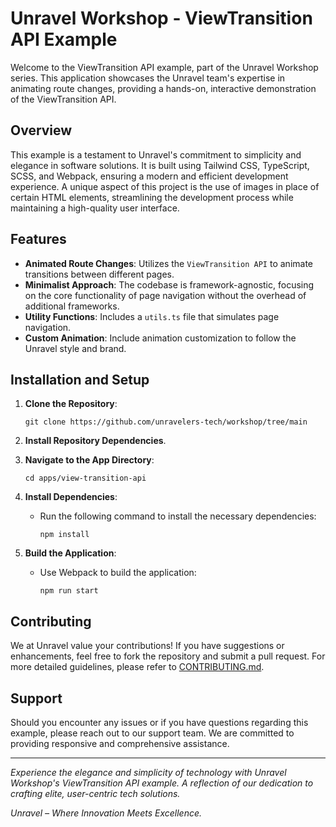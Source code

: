 # Unravel Workshop - ViewTransition API Example

Welcome to the ViewTransition API example, part of the Unravel Workshop series. This application showcases the Unravel team's expertise in animating route changes, providing a hands-on, interactive demonstration of the ViewTransition API.

## Overview

This example is a testament to Unravel's commitment to simplicity and elegance in software solutions. It is built using Tailwind CSS, TypeScript, SCSS, and Webpack, ensuring a modern and efficient development experience. A unique aspect of this project is the use of images in place of certain HTML elements, streamlining the development process while maintaining a high-quality user interface.

## Features

- **Animated Route Changes**: Utilizes the `ViewTransition API` to animate transitions between different pages.
- **Minimalist Approach**: The codebase is framework-agnostic, focusing on the core functionality of page navigation without the overhead of additional frameworks.
- **Utility Functions**: Includes a `utils.ts` file that simulates page navigation.
- **Custom Animation**: Include animation customization to follow the Unravel style and brand.

## Installation and Setup

1. **Clone the Repository**:
   ```
   git clone https://github.com/unravelers-tech/workshop/tree/main
   ```
   
2. **Install Repository Dependencies**.

3. **Navigate to the App Directory**:
   ```
   cd apps/view-transition-api
   ```

4. **Install Dependencies**:
    - Run the following command to install the necessary dependencies:
      ```
      npm install
      ```

5. **Build the Application**:
    - Use Webpack to build the application:
      ```
      npm run start
      ```

## Contributing

We at Unravel value your contributions! If you have suggestions or enhancements, feel free to fork the repository and submit a pull request. For more detailed guidelines, please refer to [CONTRIBUTING.md](CONTRIBUTING.md).

## Support

Should you encounter any issues or if you have questions regarding this example, please reach out to our support team. We are committed to providing responsive and comprehensive assistance.

---

*Experience the elegance and simplicity of technology with Unravel Workshop's ViewTransition API example. A reflection of our dedication to crafting elite, user-centric tech solutions.*

*Unravel – Where Innovation Meets Excellence.*
